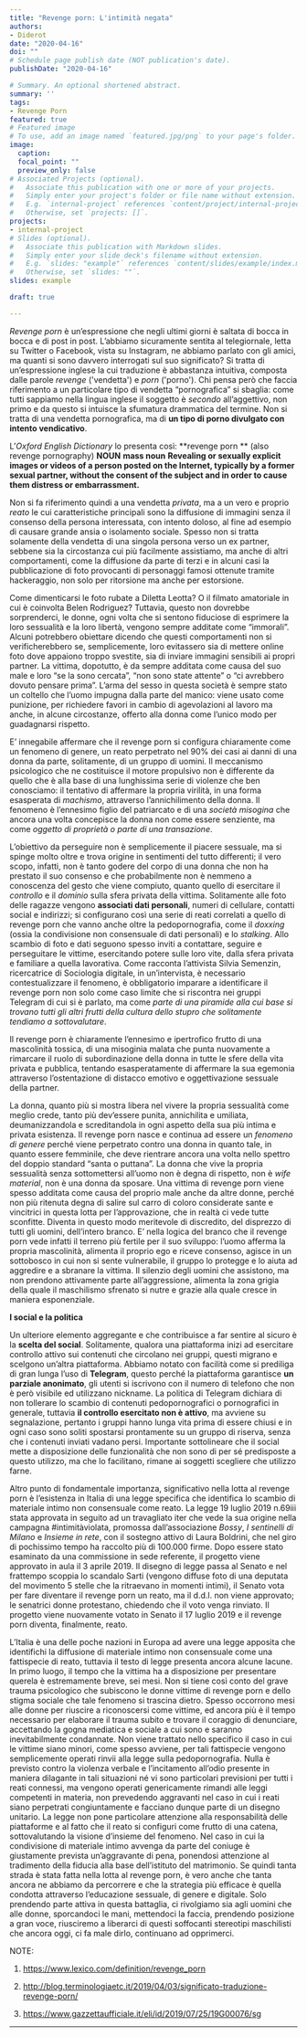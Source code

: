 ```yaml
---
title: "Revenge porn: L'intimità negata"
authors:
- Diderot
date: "2020-04-16"
doi: ""
# Schedule page publish date (NOT publication's date).
publishDate: "2020-04-16"

# Summary. An optional shortened abstract.
summary: ''
tags:
- Revenge Porn
featured: true
# Featured image
# To use, add an image named `featured.jpg/png` to your page's folder. 
image:
  caption: 
  focal_point: ""
  preview_only: false
# Associated Projects (optional).
#   Associate this publication with one or more of your projects.
#   Simply enter your project's folder or file name without extension.
#   E.g. `internal-project` references `content/project/internal-project/index.md`.
#   Otherwise, set `projects: []`.
projects:
- internal-project
# Slides (optional).
#   Associate this publication with Markdown slides.
#   Simply enter your slide deck's filename without extension.
#   E.g. `slides: "example"` references `content/slides/example/index.md`.
#   Otherwise, set `slides: ""`.
slides: example

draft: true

---
```


*Revenge porn* è un’espressione che negli ultimi giorni è saltata di bocca in bocca e di post in post. L’abbiamo sicuramente sentita al telegiornale, letta su Twitter o Facebook, vista su Instagram, ne abbiamo parlato con gli amici, ma quanti si sono davvero interrogati sul suo significato?
Si tratta di un’espressione inglese la cui traduzione è abbastanza intuitiva, composta dalle parole *revenge* ('vendetta') e *porn* ('porno'). 
Chi pensa però che faccia riferimento a un particolare tipo di vendetta “pornografica” si sbaglia: come tutti sappiamo nella lingua inglese il soggetto è *secondo* all’aggettivo, non primo e da questo si intuisce la sfumatura drammatica del termine. 
Non si tratta di una vendetta pornografica, ma di **un tipo di porno divulgato con intento vendicativo**.


L’*Oxford English Dictionary* lo presenta così:
 **revenge porn ** (also revenge pornography)
**NOUN**
**mass noun**
**Revealing or sexually explicit images or videos of a person posted on the Internet, typically by a former sexual partner, without the consent of the subject and in order to cause them distress or embarrassment.**


Non si fa riferimento quindi a una vendetta *privata*, ma a un vero e proprio *reato* le cui caratteristiche principali sono la diffusione di immagini senza il consenso della persona interessata, con intento doloso, al fine ad esempio di causare grande ansia o isolamento sociale. Spesso non si tratta solamente della vendetta di una singola persona verso un ex partner, sebbene sia la circostanza cui più facilmente assistiamo, ma anche di altri comportamenti, come la diffusione da parte di terzi e in alcuni casi la pubblicazione di foto provocanti di personaggi famosi ottenute tramite hackeraggio, non solo per ritorsione ma anche per estorsione.

Come dimenticarsi le foto rubate a Diletta Leotta? O il filmato amatoriale in cui è coinvolta Belen Rodriguez? 
Tuttavia, questo non dovrebbe sorprenderci, le donne, ogni volta che si sentono fiduciose di esprimere la loro sessualità e la loro libertà, vengono sempre additate come “immorali”. 
Alcuni potrebbero obiettare dicendo che questi comportamenti non si verificherebbero se, semplicemente, loro evitassero sia di mettere online foto dove appaiono troppo svestite, sia di inviare immagini sensibili ai propri partner. La vittima, dopotutto, è da sempre additata come causa del suo male e loro “se la sono cercata”, “non sono state attente” o “ci avrebbero dovuto pensare prima”. L’arma del sesso in questa società è sempre stato un coltello che l’uomo impugna dalla parte del manico: viene usato come punizione, per richiedere favori in cambio di agevolazioni al lavoro ma anche, in alcune circostanze, offerto alla donna come l’unico modo per guadagnarsi  rispetto.

E’ innegabile affermare che il revenge porn si configura chiaramente come un fenomeno di genere, un reato perpetrato nel 90% dei casi ai danni di una donna da parte, solitamente, di un gruppo di uomini. Il meccanismo psicologico che ne costituisce il motore propulsivo non è differente da quello che è alla base di una lunghissima serie di violenze che ben conosciamo: il tentativo di affermare la propria virilità, in una forma esasperata di *machismo*, attraverso l’annichilimento della donna. Il fenomeno è l’ennesimo figlio del patriarcato e di una *società misogina* che ancora una volta concepisce la donna non come essere senziente, ma come *oggetto di proprietà o parte di una transazione*. 

L’obiettivo da perseguire non è semplicemente il piacere sessuale, ma si spinge molto oltre e trova origine in sentimenti del tutto differenti; il vero scopo, infatti, non è tanto godere del corpo di una donna che non ha prestato il suo consenso e che probabilmente non è nemmeno a conoscenza del gesto che viene compiuto, quanto quello di esercitare il *controllo* e il *dominio* sulla sfera privata della vittima. Solitamente alle foto delle ragazze vengono **associati dati personali**, numeri di cellulare, contatti social e indirizzi; si configurano così una serie di reati correlati a quello di revenge porn che vanno anche oltre la pedopornografia, come il *doxxing* (ossia la condivisione non consensuale di dati personali) e lo *stalking*. Allo scambio di foto e dati seguono spesso inviti a contattare, seguire e perseguitare le vittime, esercitando potere sulle loro vite, dalla sfera privata e familiare a quella lavorativa. Come racconta l’attivista Silvia Semenzin, ricercatrice di Sociologia digitale,  in un’intervista, è necessario contestualizzare il fenomeno, è obbligatorio imparare a identificare il revenge porn non solo come caso limite che si riscontra nei gruppi Telegram di cui si è parlato, ma come *parte di una piramide alla cui base si trovano tutti gli altri frutti della cultura dello stupro che solitamente tendiamo a sottovalutare*.

Il revenge porn è chiaramente l’ennesimo e ipertrofico frutto di una mascolinità tossica, di una misoginia malata che punta nuovamente a rimarcare il ruolo di subordinazione della donna in tutte le sfere della vita privata e pubblica, tentando esasperatamente di affermare la sua egemonia attraverso l’ostentazione di distacco emotivo e oggettivazione sessuale della partner. 

La donna, quanto più si mostra libera nel vivere la propria sessualità come meglio crede, tanto più dev’essere punita, annichilita e umiliata, deumanizzandola e screditandola in ogni aspetto della sua più intima e privata esistenza. Il revenge porn nasce e continua ad essere un *fenomeno di genere* perché viene perpetrato contro una donna in quanto tale, in quanto essere femminile, che deve rientrare ancora una volta nello spettro del doppio standard “santa o puttana”. La donna che vive la propria sessualità senza sottomettersi all’uomo non è degna di rispetto, non è *wife material*, non è una donna da sposare. Una vittima di revenge porn viene spesso additata come causa del proprio male anche da altre donne, perché non più ritenuta degna di salire sul carro di coloro considerate sante e vincitrici in questa lotta per l’approvazione, che in realtà ci vede tutte sconfitte. Diventa in questo modo meritevole di discredito, del disprezzo di tutti gli uomini, dell’intero branco. 
E’ nella logica del branco che il revenge porn vede infatti il terreno più fertile per il suo sviluppo: l’uomo afferma la propria mascolinità, alimenta il proprio ego e riceve consenso, agisce in un sottobosco in cui non si sente vulnerabile, il gruppo lo protegge e lo aiuta ad aggredire e a sbranare la vittima. Il silenzio degli uomini che assistono, ma non prendono attivamente parte all’aggressione, alimenta la zona grigia della quale il maschilismo sfrenato si nutre e grazie alla quale cresce in maniera esponenziale. 


**I social e la politica** 


Un ulteriore elemento aggregante e che contribuisce a far sentire al sicuro è la **scelta del social**. Solitamente, qualora una piattaforma inizi ad esercitare controllo attivo sui contenuti che circolano nei gruppi, questi migrano e scelgono un’altra piattaforma. Abbiamo notato con facilità come si prediliga di gran lunga l’uso di **Telegram**, questo perché la piattaforma garantisce **un parziale anonimato**, gli utenti si iscrivono con il numero di telefono che non è però visibile ed utilizzano nickname. La politica di Telegram dichiara di non tollerare lo scambio di contenuti pedopornografici o pornografici in generale, tuttavia **il controllo esercitato non è attivo**, ma avviene su segnalazione, pertanto i gruppi hanno lunga vita prima di essere chiusi e in ogni caso sono soliti spostarsi prontamente su un gruppo di riserva, senza che i contenuti inviati vadano persi. Importante sottolineare che il social mette a disposizione delle funzionalità che non sono di per sé predisposte a questo utilizzo, ma che lo facilitano, rimane ai soggetti scegliere che utilizzo farne.

Altro punto di fondamentale importanza, significativo nella lotta al revenge porn è l’esistenza in Italia di una legge specifica che identifica lo scambio di materiale intimo non consensuale come reato. La legge 19 luglio 2019 n.69iii stata approvata in seguito ad un travagliato iter che vede la sua origine nella campagna #intimitàviolata, promossa dall’associazione *Bossy*, *I sentinelli di Milano* e *Insieme in rete*, con il sostegno attivo di Laura Boldrini, che nel giro di pochissimo tempo ha raccolto più di 100.000 firme. Dopo essere stato esaminato da una commissione in sede referente, il progetto viene approvato in aula il 3 aprile 2019. Il disegno di legge passa al Senato e nel frattempo scoppia lo scandalo Sarti (vengono diffuse foto di una deputata del movimento 5 stelle che la ritraevano in momenti intimi), il Senato vota per fare diventare il revenge porn un reato, ma il d.d.l. non viene approvato; le senatrici donne protestano, chiedendo che il voto venga rinviato. Il progetto viene nuovamente votato in Senato il 17 luglio 2019 e il revenge porn diventa, finalmente, reato. 

L’Italia è una delle poche nazioni in Europa ad avere una legge apposita che identifichi la diffusione di materiale intimo non consensuale come una fattispecie di reato, tuttavia il testo di legge presenta ancora alcune lacune. 
In primo luogo, il tempo che la vittima ha a disposizione per presentare querela è estremamente breve, sei mesi. Non si tiene così conto del grave trauma psicologico che subiscono le donne vittime di revenge porn e dello stigma sociale che tale fenomeno si trascina dietro. Spesso occorrono mesi alle donne per riuscire a riconoscersi come vittime, ed ancora più è il tempo necessario per elaborare il trauma subito e trovare il coraggio di denunciare, accettando la gogna mediatica e sociale a cui sono e saranno inevitabilmente condannate. Non viene trattato nello specifico il caso in cui le vittime siano minori, come spesso avviene, per tali fattispecie vengono semplicemente operati rinvii alla legge sulla pedopornografia. Nulla è previsto contro la violenza verbale e l’incitamento all’odio presente in maniera dilagante in tali situazioni né vi sono particolari previsioni per tutti i reati connessi, ma vengono operati genericamente rimandi alle leggi competenti in materia, non prevedendo aggravanti nel caso in cui i reati siano perpetrati congiuntamente e facciano dunque parte di un disegno unitario. La legge non pone particolare attenzione alla responsabilità delle piattaforme e al fatto che il reato si configuri come frutto di una catena, sottovalutando la visione d’insieme del fenomeno. Nel caso in cui la condivisione di materiale intimo avvenga da parte del coniuge è giustamente prevista un’aggravante di pena, ponendosi attenzione al tradimento della fiducia alla base dell’istituto del matrimonio. 
Se quindi tanta strada è stata fatta nella lotta al revenge porn, è vero anche che tanta ancora ne abbiamo da percorrere e che la strategia più efficace è quella condotta attraverso l’educazione sessuale, di genere e digitale. Solo prendendo parte attiva in questa battaglia, ci rivolgiamo sia agli uomini che alle donne, sporcandoci le mani, mettendoci la faccia, prendendo posizione a gran voce, riusciremo a liberarci di questi soffocanti stereotipi maschilisti che ancora oggi, ci fa male dirlo, continuano ad opprimerci.


NOTE:

1. https://www.lexico.com/definition/revenge_porn

2. http://blog.terminologiaetc.it/2019/04/03/significato-traduzione-revenge-porn/
 
3. https://www.gazzettaufficiale.it/eli/id/2019/07/25/19G00076/sg


---
